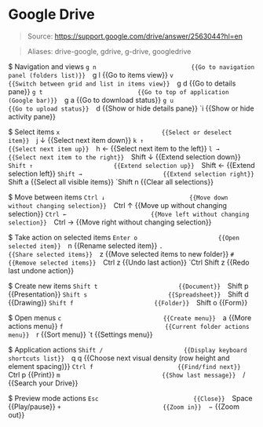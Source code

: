# Google Drive

> Source: https://support.google.com/drive/answer/2563044?hl=en

> Aliases: drive-google, gdrive, g-drive, googledrive

$ Navigation and views
    `g n                           {{Go to navigation panel (folders list)}} 
    `g l                           {{Go to items view}} 
    `v                             {{Switch between grid and list in items view}} 
    `g d                           {{Go to details pane}} 
    `g t                           {{Go to top of application (Google bar)}} 
    `g a                           {{Go to download status}} 
    `g u                           {{Go to upload status}} 
    `d                             {{Show or hide details pane}} 
    `i                             {{Show or hide activity pane}} 

$ Select items
    `x                             {{Select or deselect item}} 
    `j ↓                           {{Select next item down}} 
    `k ↑                           {{Select next item up}} 
    `h ←                           {{Select next item to the left}} 
    `l →                           {{Select next item to the right}} 
    `Shift ↓                       {{Extend selection down}} 
    `Shift ↑                       {{Extend selection up}} 
    `Shift ←                       {{Extend selection left}} 
    `Shift →                       {{Extend selection right}} 
    `Shift a                       {{Select all visible items}} 
    `Shift n                       {{Clear all selections}} 

$ Move between items
    `Ctrl ↓                        {{Move down without changing selection}} 
    `Ctrl ↑                        {{Move up without changing selection}} 
    `Ctrl ←                        {{Move left without changing selection}} 
    `Ctrl →                        {{Move right without changing selection}} 

$ Take action on selected items
    `Enter o                       {{Open selected item}} 
    `n                             {{Rename selected item}} 
    `.                             {{Share selected items}} 
    `z                             {{Move selected items to new folder}} 
    `#                             {{Remove selected items}} 
    `Ctrl z                        {{Undo last action}} 
    `Ctrl Shift z                  {{Redo last undone action}} 

$ Create new items
    `Shift t                       {{Document}} 
    `Shift p                       {{Presentation}} 
    `Shift s                       {{Spreadsheet}} 
    `Shift d                       {{Drawing}} 
    `Shift f                       {{Folder}} 
    `Shift o                       {{Form}} 

$ Open menus
    `c                             {{Create menu}} 
    `a                             {{More actions menu}} 
    `f                             {{Current folder actions menu}} 
    `r                             {{Sort menu}} 
    `t                             {{Settings menu}} 

$ Application actions
    `Shift /                       {{Display keyboard shortcuts list}} 
    `q q                           {{Choose next visual density (row height and element spacing)}} 
    `Ctrl f                        {{Find/find next}} 
    `Ctrl p                        {{Print}} 
    `m                             {{Show last message}} 
    `/                             {{Search your Drive}} 

$ Preview mode actions
    `Esc                           {{Close}} 
    `Space                         {{Play/pause}} 
    `+                             {{Zoom in}} 
    `−                             {{Zoom out}} 

